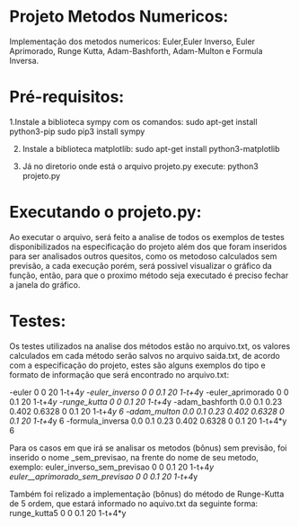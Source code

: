 # Projeto Metodos Numericos:
Implementação dos metodos numericos: Euler,Euler Inverso, Euler Aprimorado, Runge Kutta, Adam-Bashforth, Adam-Multon e Formula Inversa.

# Pré-requisitos:
1.Instale a biblioteca sympy com os comandos:
  sudo apt-get install python3-pip
  sudo pip3 install sympy
  
2. Instale a biblioteca matplotlib:
  sudo apt-get install python3-matplotlib

3. Já no diretorio onde está o arquivo projeto.py execute:
  python3 projeto.py
 
 # Executando o projeto.py:
 Ao executar o arquivo, será feito a analise de todos os exemplos de testes disponibilizados na especificação do projeto além dos que foram inseridos para ser analisados outros quesitos, como os metodoso calculados sem previsão, a cada execução porém, será possivel visualizar o gráfico da função, então, para que o proximo método seja executado é preciso fechar a janela do gráfico.
 
 # Testes:
 Os testes utilizados na analise dos métodos estão no arquivo.txt, os valores calculados em cada método serão salvos no arquivo saida.txt, de acordo com a especificação do projeto, estes são alguns exemplos do tipo e formato de informação que será encontrado no arquivo.txt:
 
-euler 0 0 20 1-t+4*y
-euler_inverso 0 0 0.1 20 1-t+4*y
-euler_aprimorado 0 0 0.1 20 1-t+4*y
-runge_kutta 0 0 0.1 20 1-t+4*y
-adam_bashforth 0.0 0.1 0.23 0.402 0.6328 0 0.1 20 1-t+4*y 6
-adam_multon 0.0 0.1 0.23 0.402 0.6328 0 0.1 20 1-t+4*y 6
-formula_inversa 0.0 0.1 0.23 0.402 0.6328 0 0.1 20 1-t+4*y 6

Para os casos em que irá se analisar os metodos (bônus) sem previsão, foi inserido o nome _sem_previsao, na frente do nome de seu metodo, exemplo:
euler_inverso_sem_previsao 0 0 0.1 20 1-t+4*y
euler__aprimorado_sem_previsao 0 0 0.1 20 1-t+4*y

Também foi relizado a implementação (bônus) do método de Runge-Kutta de 5 ordem, que estará informado no aquivo.txt da seguinte forma:
runge_kutta5 0 0 0.1 20 1-t+4*y



 
